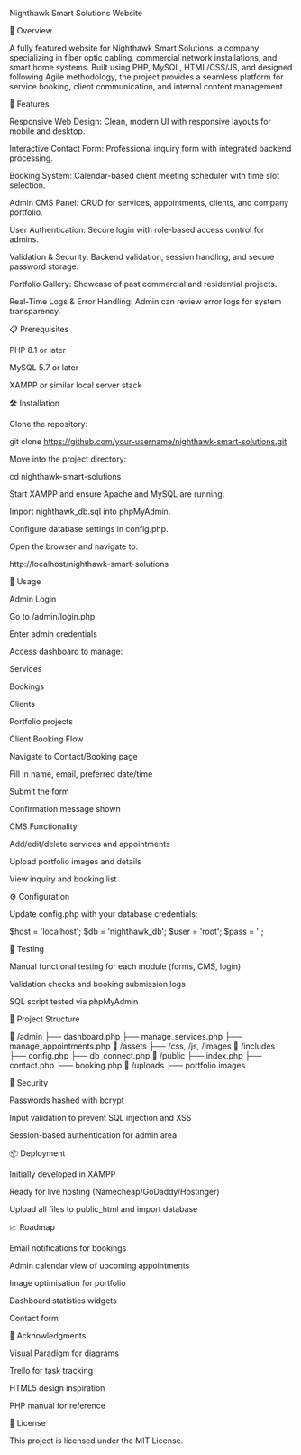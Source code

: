 Nighthawk Smart Solutions Website

📘 Overview

A fully featured website for Nighthawk Smart Solutions, a company specializing in fiber optic cabling, commercial network installations, and smart home systems. Built using PHP, MySQL, HTML/CSS/JS, and designed following Agile methodology, the project provides a seamless platform for service booking, client communication, and internal content management.

🚀 Features

Responsive Web Design: Clean, modern UI with responsive layouts for mobile and desktop.

Interactive Contact Form: Professional inquiry form with integrated backend processing.

Booking System: Calendar-based client meeting scheduler with time slot selection.

Admin CMS Panel: CRUD for services, appointments, clients, and company portfolio.

User Authentication: Secure login with role-based access control for admins.

Validation & Security: Backend validation, session handling, and secure password storage.

Portfolio Gallery: Showcase of past commercial and residential projects.

Real-Time Logs & Error Handling: Admin can review error logs for system transparency.

📋 Prerequisites

PHP 8.1 or later

MySQL 5.7 or later

XAMPP or similar local server stack

🛠️ Installation

Clone the repository:

git clone https://github.com/your-username/nighthawk-smart-solutions.git

Move into the project directory:

cd nighthawk-smart-solutions

Start XAMPP and ensure Apache and MySQL are running.

Import nighthawk_db.sql into phpMyAdmin.

Configure database settings in config.php.

Open the browser and navigate to:

http://localhost/nighthawk-smart-solutions

📖 Usage

Admin Login

Go to /admin/login.php

Enter admin credentials

Access dashboard to manage:

Services

Bookings

Clients

Portfolio projects

Client Booking Flow

Navigate to Contact/Booking page

Fill in name, email, preferred date/time

Submit the form

Confirmation message shown

CMS Functionality

Add/edit/delete services and appointments

Upload portfolio images and details

View inquiry and booking list

⚙️ Configuration

Update config.php with your database credentials:

$host = 'localhost';
$db = 'nighthawk_db';
$user = 'root';
$pass = '';

🧪 Testing

Manual functional testing for each module (forms, CMS, login)

Validation checks and booking submission logs

SQL script tested via phpMyAdmin

🧱 Project Structure

📁 /admin
  ├── dashboard.php
  ├── manage_services.php
  ├── manage_appointments.php
📁 /assets
  ├── /css, /js, /images
📁 /includes
  ├── config.php
  ├── db_connect.php
📁 /public
  ├── index.php
  ├── contact.php
  ├── booking.php
📁 /uploads
  ├── portfolio images

🔐 Security

Passwords hashed with bcrypt

Input validation to prevent SQL injection and XSS

Session-based authentication for admin area

📦 Deployment

Initially developed in XAMPP

Ready for live hosting (Namecheap/GoDaddy/Hostinger)

Upload all files to public_html and import database

📈 Roadmap

Email notifications for bookings

Admin calendar view of upcoming appointments

Image optimisation for portfolio

Dashboard statistics widgets

Contact form 

🙌 Acknowledgments

Visual Paradigm for diagrams

Trello for task tracking

HTML5  design inspiration

PHP manual for reference

📄 License

This project is licensed under the MIT License.


